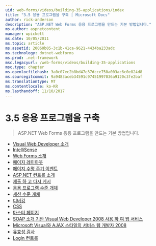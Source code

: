 ```yaml
---
uid: web-forms/videos/building-35-applications/index
title: "3.5 응용 프로그램을 구축 | Microsoft Docs"
author: rick-anderson
description: "ASP.NET Web Forms 응용 프로그램을 만드는 기본 방법입니다."
ms.author: aspnetcontent
manager: wpickett
ms.date: 10/05/2011
ms.topic: article
ms.assetid: 20060b05-3c1b-41ca-9621-4434ba233adc
ms.technology: dotnet-webforms
ms.prod: .net-framework
msc.legacyurl: /web-forms/videos/building-35-applications
msc.type: chapter
ms.openlocfilehash: 3a0c07ec2b8bd47e37dcce750a003ac6c0e824d8
ms.sourcegitcommit: 9a9483aceb34591c97451997036a9120c3fe2baf
ms.translationtype: MT
ms.contentlocale: ko-KR
ms.lasthandoff: 11/10/2017
---
```

<a name="building-35-applications"></a>3.5 응용 프로그램을 구축
====================
> ASP.NET Web Forms 응용 프로그램을 만드는 기본 방법입니다.


- [Visual Web Developer 소개](intro-to-visual-web-developer.md)
- [IntelliSense](intellisense.md)
- [Web Forms 소개](intro-to-web-forms.md)
- [페이지 레이아웃](page-layout.md)
- [페이지 수명 주기 이벤트](page-lifecycle-events.md)
- [ASP.NET 컨트롤 소개](intro-to-aspnet-controls.md)
- [제출 하 고 다시 게시](submit-and-postback.md)
- [응용 프로그램 수준 개체](application-level-objects.md)
- [세션 수준 개체](session-level-objects.md)
- [디버깅](debugging.md)
- [CSS](css.md)
- [마스터 페이지](masterpages.md)
- [SOAP 소개 기반 Visual Web Developer 2008 사용 하 여 웹 서비스](an-introduction-to-soap-based-web-services-with-visual-web-developer-2008.md)
- [Microsoft Visual와 AJAX 스타일의 서비스 웹 개발자 2008](ajax-style-services-with-microsoft-visual-web-developer-2008.md)
- [유효성 검사](validation.md)
- [Login 컨트롤](login-controls.md)
